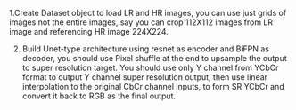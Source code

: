 1.Create Dataset object to load LR and HR images, you can use just grids of images not the entire images, say you can crop 112X112 images from LR image and referencing HR image 224X224. 

2. Build Unet-type architecture using resnet as encoder and BiFPN as decoder, you should use Pixel shuffle at the end to upsample the output to super resolution target.
You should use only Y channel from YCbCr format to output Y channel super resolution output, then use linear interpolation to the original CbCr channel inputs, to form SR YCbCr and convert it back to RGB as the final output.
